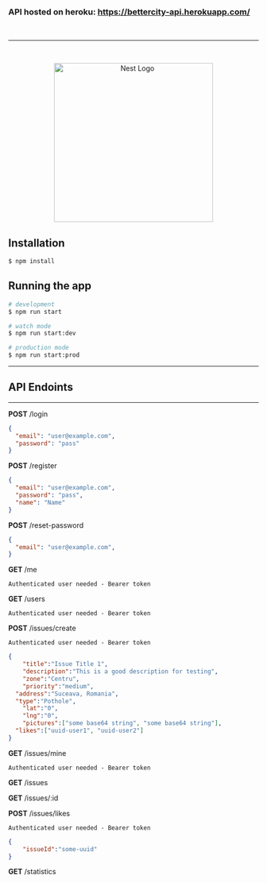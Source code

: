 ### API hosted on heroku: https://bettercity-api.herokuapp.com/

<br>

---

<br>

<p align="center">
  <a href="http://nestjs.com/" target="blank"><img src="https://nestjs.com/img/logo_text.svg" width="320" alt="Nest Logo" /></a>
</p>

## Installation

```bash
$ npm install
```

## Running the app

```bash
# development
$ npm run start

# watch mode
$ npm run start:dev

# production mode
$ npm run start:prod
```

---

## API Endoints

---

**POST** /login

```JSON
{
  "email": "user@example.com",
  "password": "pass"
}
```

**POST** /register

```JSON
{
  "email": "user@example.com",
  "password": "pass",
  "name": "Name"
}
```

**POST** /reset-password

```JSON
{
  "email": "user@example.com",
}
```

**GET** /me

`Authenticated user needed - Bearer token`

**GET** /users

`Authenticated user needed - Bearer token`

**POST** /issues/create

`Authenticated user needed - Bearer token`

```JSON
{
	"title":"Issue Title 1",
	"description":"This is a good description for testing",
	"zone":"Centru",
	"priority":"medium",
  "address":"Suceava, Romania",
  "type":"Pothole",
	"lat":"0",
	"lng":"0",
	"pictures":["some base64 string", "some base64 string"],
  "likes":["uuid-user1", "uuid-user2"]
}

```

**GET** /issues/mine

`Authenticated user needed - Bearer token`

**GET** /issues

**GET** /issues/:id

**POST** /issues/likes

`Authenticated user needed - Bearer token`

```JSON
{
	"issueId":"some-uuid"
}
```

**GET** /statistics
